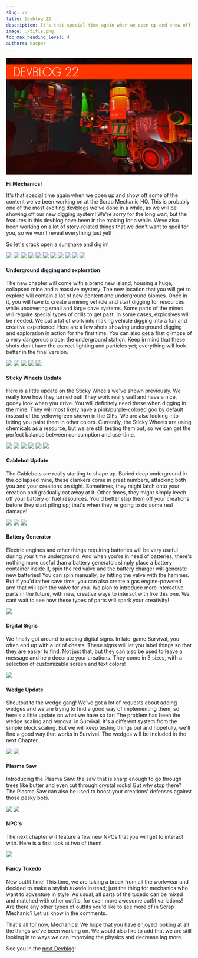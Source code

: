 ```yaml
---
slug: 22
title: Devblog 22
description: It's that special time again when we open up and show off some of the content we've been working on at the Scrap Mechanic HQ.
image: ./title.png
toc_max_heading_level: 4
authors: kacper
---
```


<head>
    <meta name="twitter:card" content="summary_large_image" />
</head>

![](./title.png)

**Hi Mechanics!**

It's that special time again when we open up and show off some of the content we've been working on at the Scrap Mechanic HQ.
This is probably one of the most exciting devblogs we've done in a while, as we will be showing off our new digging system!
We're sorry for the long wait, but the features in this devblog have been in the making for a while. Weve also been working on a lot of story-related things that we don't want to spoil for you, so we won't reveal everything just yet!
<!--truncate-->
So let's crack open a sunshake and dig in!

![](https://i.imgur.com/C2mi8al.gif)
![](https://i.imgur.com/KpuBNJJ.gif)
![](https://i.imgur.com/vbfBCMR.gif)
![](https://i.imgur.com/A6EU5Uj.gif)
![](https://i.imgur.com/c5Qeg5r.gif)
![](https://i.imgur.com/NYi1lY7.png)
![](https://i.imgur.com/U5SCBdc.png)
![](https://i.imgur.com/UU4sWzm.png)
![](https://i.imgur.com/QAFLi1V.png)
![](https://i.imgur.com/nuUrJfM.png)
![](https://i.imgur.com/goRaYL8.png)

#### Underground digging and exploration

The new chapter will come with a brand new island, housing a huge, collapsed mine and a massive mystery.
The new location that you will get to explore will contain a lot of new content and underground biomes.
Once in it, you will have to create a mining vehicle and start digging for resources while uncovering small and large cave systems.
Some parts of the mines will require special types of drills to get past. In some cases, explosives will be needed. 
We put a lot of work into making vehicle digging into a fun and creative experience!
Here are a few shots showing underground digging and exploration in action for the first time.
You can also get a first glimpse of a very dangerous place: the underground station.
Keep in mind that these shots don't have the correct lighting and particles yet;
everything will look better in the final version.

![](https://i.imgur.com/UxjU5iY.gif)
![](https://i.imgur.com/eMUpYto.gif)
![](https://i.imgur.com/UBG6Sdr.gif)
![](https://i.imgur.com/oKynkvM.gif)
![](https://i.imgur.com/pUeaqyC.gif)

#### Sticky Wheels Update

Here is a little update on the Sticky Wheels we've shown previously.
We really love how they turned out!
They work really well and have a nice, gooey look when you drive.
You will definitely need these when digging in the mine.
They will most likely have a pink/purple-colored goo by default instead of the yellow/green shown in the GIFs.
We are also looking into letting you paint them in other colors.
Currently, the Sticky Wheels are using chemicals as a resource, but we are still testing them out, so we can get the perfect balance between consumption and use-time.

![](https://i.imgur.com/X4j4VaZ.gif)
![](https://i.imgur.com/Keg99vJ.gif)
![](https://i.imgur.com/c7pNN33.gif)
![](https://i.imgur.com/9fenvzQ.gif)
![](https://i.imgur.com/3SlhSzK.png)
![](https://i.imgur.com/CxfDTme.png)

#### Cablebot Update
The Cablebots are really starting to shape up.
Buried deep underground in the collapsed mine, these clankers come in great numbers, attacking both you and your creations on sight.
Sometimes, they might latch onto your creation and gradually eat away at it.
Other times, they might simply leech off your battery or fuel resources.
You'd better slap them off your creations before they start piling up;
that's when they're going to do some real damage!

![](https://i.imgur.com/TkGHjex.png)
![](https://i.imgur.com/yhTfbs9.png)
![](https://i.imgur.com/UkB1nNq.png)

#### Battery Generator

Electric engines and other things requiring batteries will be very useful during your time underground. 
And when you're in need of batteries, there's nothing more useful than a battery generator: simply place a battery container inside it, spin the red valve and the battery charger will generate new batteries!
You can spin manually, by hitting the valve with the hammer.
But if you'd rather save time, you can also create a gas engine-powered arm that will spin the valve for you.
We plan to introduce more interactive parts in the future, with new, creative ways to interact with like this one.
We cant wait to see how these types of parts will spark your creativity!

![](https://i.imgur.com/cUFEF6L.png)

#### Digital Signs
We finally got around to adding digital signs. In late-game Survival, you often end up with a lot of chests.
These signs will let you label things so that they are easier to find.
Not just that, but they can also be used to leave a message and help decorate your creations. 
They come in 3 sizes, with a selection of customizable screen and text colors!

![](https://i.imgur.com/j4SaTNJ.gif)

#### Wedge Update
Shoutout to the wedge gang!
We've got a lot of requests about adding wedges and we are trying to find a good way of implementing them, so here's a little update on what we have so far: The problem has been the wedge scaling and removal in Survival.
It's a different system from the simple block scaling.
But we will keep testing things out and hopefully, we'll find a good way that works in Survival.
The wedges will be included in the next Chapter.

![](https://i.imgur.com/R6nwAvN.png)
![](https://i.imgur.com/8B4bMMq.png)

#### Plasma Saw
Introducing the Plasma Saw: the saw that is sharp enough to go through trees like butter and even cut through crystal rocks!
But why stop there? The Plasma Saw can also be used to boost your creations' defenses against those pesky bots.

![](https://i.imgur.com/JHdJekr.png)
![](https://i.imgur.com/VQufYwZ.png)

#### NPC's
The next chapter will feature a few new NPCs that you will get to interact with.
Here is a first look at two of them!

![](https://i.imgur.com/jJMexEg.png)

#### Fancy Tuxedo
New outfit time!
This time, we are taking a break from all the workwear and decided to make a stylish tuxedo instead;
just the thing for mechanics who want to adventure in style.
As usual, all parts of the tuxedo can be mixed and matched with other outfits, for even more awesome outfit variations!
Are there any other types of outfits you'd like to see more of in Scrap Mechanic? Let us know in the comments.

That's all for now, Mechanics!
We hope that you have enjoyed looking at all the things we've been working on.
We would also like to add that we are still looking in to ways we can
improving the physics and decrease lag more.


See you in the [next Devblog](/devblog/23)!